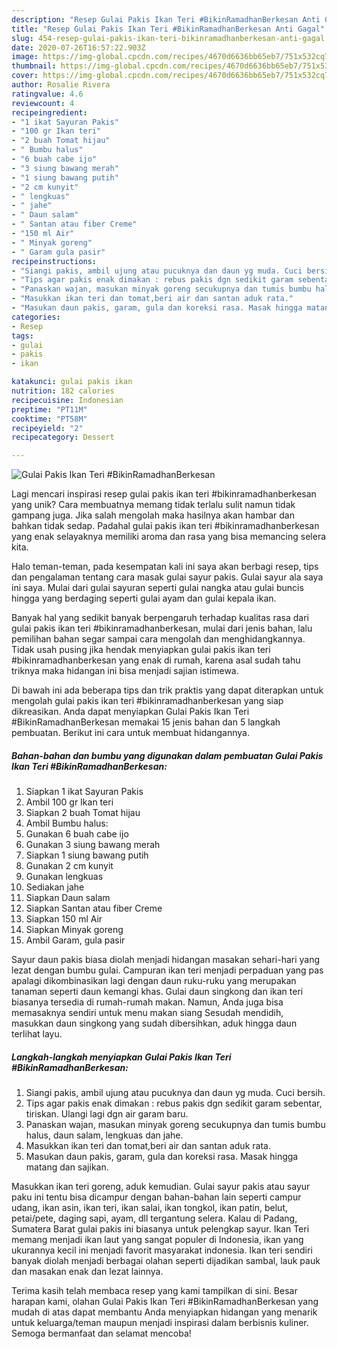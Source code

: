 ```yaml
---
description: "Resep Gulai Pakis Ikan Teri #BikinRamadhanBerkesan Anti Gagal"
title: "Resep Gulai Pakis Ikan Teri #BikinRamadhanBerkesan Anti Gagal"
slug: 454-resep-gulai-pakis-ikan-teri-bikinramadhanberkesan-anti-gagal
date: 2020-07-26T16:57:22.903Z
image: https://img-global.cpcdn.com/recipes/4670d6636bb65eb7/751x532cq70/gulai-pakis-ikan-teri-bikinramadhanberkesan-foto-resep-utama.jpg
thumbnail: https://img-global.cpcdn.com/recipes/4670d6636bb65eb7/751x532cq70/gulai-pakis-ikan-teri-bikinramadhanberkesan-foto-resep-utama.jpg
cover: https://img-global.cpcdn.com/recipes/4670d6636bb65eb7/751x532cq70/gulai-pakis-ikan-teri-bikinramadhanberkesan-foto-resep-utama.jpg
author: Rosalie Rivera
ratingvalue: 4.6
reviewcount: 4
recipeingredient:
- "1 ikat Sayuran Pakis"
- "100 gr Ikan teri"
- "2 buah Tomat hijau"
- " Bumbu halus"
- "6 buah cabe ijo"
- "3 siung bawang merah"
- "1 siung bawang putih"
- "2 cm kunyit"
- " lengkuas"
- " jahe"
- " Daun salam"
- " Santan atau fiber Creme"
- "150 ml Air"
- " Minyak goreng"
- " Garam gula pasir"
recipeinstructions:
- "Siangi pakis, ambil ujung atau pucuknya dan daun yg muda. Cuci bersih."
- "Tips agar pakis enak dimakan : rebus pakis dgn sedikit garam sebentar, tiriskan. Ulangi lagi dgn air garam baru."
- "Panaskan wajan, masukan minyak goreng secukupnya dan tumis bumbu halus, daun salam, lengkuas dan jahe."
- "Masukkan ikan teri dan tomat,beri air dan santan aduk rata."
- "Masukan daun pakis, garam, gula dan koreksi rasa. Masak hingga matang dan sajikan."
categories:
- Resep
tags:
- gulai
- pakis
- ikan

katakunci: gulai pakis ikan 
nutrition: 182 calories
recipecuisine: Indonesian
preptime: "PT11M"
cooktime: "PT58M"
recipeyield: "2"
recipecategory: Dessert

---
```



![Gulai Pakis Ikan Teri #BikinRamadhanBerkesan](https://img-global.cpcdn.com/recipes/4670d6636bb65eb7/751x532cq70/gulai-pakis-ikan-teri-bikinramadhanberkesan-foto-resep-utama.jpg)

Lagi mencari inspirasi resep gulai pakis ikan teri #bikinramadhanberkesan yang unik? Cara membuatnya memang tidak terlalu sulit namun tidak gampang juga. Jika salah mengolah maka hasilnya akan hambar dan bahkan tidak sedap. Padahal gulai pakis ikan teri #bikinramadhanberkesan yang enak selayaknya memiliki aroma dan rasa yang bisa memancing selera kita.

Halo teman-teman, pada kesempatan kali ini saya akan berbagi resep, tips dan pengalaman tentang cara masak gulai sayur pakis. Gulai sayur ala saya ini saya. Mulai dari gulai sayuran seperti gulai nangka atau gulai buncis hingga yang berdaging seperti gulai ayam dan gulai kepala ikan.

Banyak hal yang sedikit banyak berpengaruh terhadap kualitas rasa dari gulai pakis ikan teri #bikinramadhanberkesan, mulai dari jenis bahan, lalu pemilihan bahan segar sampai cara mengolah dan menghidangkannya. Tidak usah pusing jika hendak menyiapkan gulai pakis ikan teri #bikinramadhanberkesan yang enak di rumah, karena asal sudah tahu triknya maka hidangan ini bisa menjadi sajian istimewa.


Di bawah ini ada beberapa tips dan trik praktis yang dapat diterapkan untuk mengolah gulai pakis ikan teri #bikinramadhanberkesan yang siap dikreasikan. Anda dapat menyiapkan Gulai Pakis Ikan Teri #BikinRamadhanBerkesan memakai 15 jenis bahan dan 5 langkah pembuatan. Berikut ini cara untuk membuat hidangannya.

<!--inarticleads1-->

##### Bahan-bahan dan bumbu yang digunakan dalam pembuatan Gulai Pakis Ikan Teri #BikinRamadhanBerkesan:

1. Siapkan 1 ikat Sayuran Pakis
1. Ambil 100 gr Ikan teri
1. Siapkan 2 buah Tomat hijau
1. Ambil  Bumbu halus:
1. Gunakan 6 buah cabe ijo
1. Gunakan 3 siung bawang merah
1. Siapkan 1 siung bawang putih
1. Gunakan 2 cm kunyit
1. Gunakan  lengkuas
1. Sediakan  jahe
1. Siapkan  Daun salam
1. Siapkan  Santan atau fiber Creme
1. Siapkan 150 ml Air
1. Siapkan  Minyak goreng
1. Ambil  Garam, gula pasir


Sayur daun pakis biasa diolah menjadi hidangan masakan sehari-hari yang lezat dengan bumbu gulai. Campuran ikan teri menjadi perpaduan yang pas apalagi dikombinasikan lagi dengan daun ruku-ruku yang merupakan tanaman seperti daun kemangi khas. Gulai daun singkong dan ikan teri biasanya tersedia di rumah-rumah makan. Namun, Anda juga bisa memasaknya sendiri untuk menu makan siang Sesudah mendidih, masukkan daun singkong yang sudah dibersihkan, aduk hingga daun terlihat layu. 

<!--inarticleads2-->

##### Langkah-langkah menyiapkan Gulai Pakis Ikan Teri #BikinRamadhanBerkesan:

1. Siangi pakis, ambil ujung atau pucuknya dan daun yg muda. Cuci bersih.
1. Tips agar pakis enak dimakan : rebus pakis dgn sedikit garam sebentar, tiriskan. Ulangi lagi dgn air garam baru.
1. Panaskan wajan, masukan minyak goreng secukupnya dan tumis bumbu halus, daun salam, lengkuas dan jahe.
1. Masukkan ikan teri dan tomat,beri air dan santan aduk rata.
1. Masukan daun pakis, garam, gula dan koreksi rasa. Masak hingga matang dan sajikan.


Masukkan ikan teri goreng, aduk kemudian. Gulai sayur pakis atau sayur paku ini tentu bisa dicampur dengan bahan-bahan lain seperti campur udang, ikan asin, ikan teri, ikan salai, ikan tongkol, ikan patin, belut, petai/pete, daging sapi, ayam, dll tergantung selera. Kalau di Padang, Sumatera Barat gulai pakis ini biasanya untuk pelengkap sayur. Ikan Teri memang menjadi ikan laut yang sangat populer di Indonesia, ikan yang ukurannya kecil ini menjadi favorit masyarakat indonesia. Ikan teri sendiri banyak diolah menjadi berbagai olahan seperti dijadikan sambal, lauk pauk dan masakan enak dan lezat lainnya. 

Terima kasih telah membaca resep yang kami tampilkan di sini. Besar harapan kami, olahan Gulai Pakis Ikan Teri #BikinRamadhanBerkesan yang mudah di atas dapat membantu Anda menyiapkan hidangan yang menarik untuk keluarga/teman maupun menjadi inspirasi dalam berbisnis kuliner. Semoga bermanfaat dan selamat mencoba!
